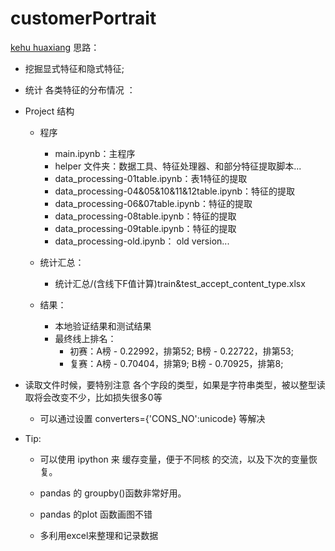 # customerPortrait
[kehu huaxiang](http://www.datafountain.cn/data/science/player/competition/detail/description/242)
思路：
- 挖掘显式特征和隐式特征;
- 统计 各类特征的分布情况 ： 

- Project 结构
    - 程序
        - main.ipynb：主程序
        - helper 文件夹：数据工具、特征处理器、和部分特征提取脚本...
        - data_processing-01table.ipynb：表1特征的提取
        - data_processing-04&05&10&11&12table.ipynb：特征的提取
        - data_processing-06&07table.ipynb：特征的提取
        - data_processing-08table.ipynb：特征的提取
        - data_processing-09table.ipynb：特征的提取
        - data_processing-old.ipynb： old version...
    - 统计汇总：
        - 统计汇总/(含线下F值计算)train&test_accept_content_type.xlsx
    
    - 结果：
        - 本地验证结果和测试结果
        - 最终线上排名：
            - 初赛：A榜 - 0.22992，排第52; B榜 - 0.22722，排第53;
            - 复赛：A榜 - 0.70404，排第9; B榜 - 0.70925，排第8;
    
- 读取文件时候，要特别注意 各个字段的类型，如果是字符串类型，被以整型读取将会改变不少，比如损失很多0等
    - 可以通过设置 converters={'CONS_NO':unicode} 等解决
    

- Tip:
    - 可以使用 ipython 来 缓存变量，便于不同核 的交流，以及下次的变量恢复。
    
    - pandas 的 groupby()函数非常好用。
    
    - pandas 的plot 函数画图不错
    
    - 多利用excel来整理和记录数据
